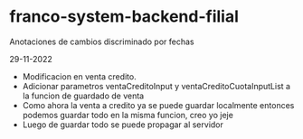 # franco-system-backend-filial

Anotaciones de cambios discriminado por fechas

29-11-2022

  - Modificacion en venta credito.
  - Adicionar parametros ventaCreditoInput y ventaCreditoCuotaInputList a la funcion de guardado de venta
  - Como ahora la venta a credito ya se puede guardar localmente entonces podemos guardar todo en la misma funcion, creo yo jeje
  - Luego de guardar todo se puede propagar al servidor
